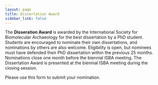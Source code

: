 ```yaml
---
layout: page
title: Dissertation Award
sidebar_link: false
---
```


The <b>Disseration Award</b> is awarded by the International Society for Biomolecular Archaeology for the best dissertation
by a PhD student. Students are encouraged to nominate their own dissertations, and nominations by others are also welcome. 
Eligibility is open, but nominees must have defended their PhD dissertation within the previous 25 months.
Nominations close one month before the biennial ISBA meeting. The Dissertation Award is presented at the biennial ISBA meeting 
during the closing session.

Please use this form to submit your nomination. 
